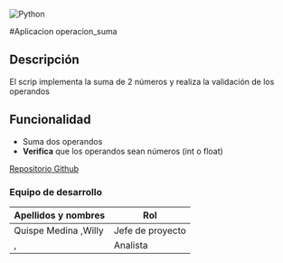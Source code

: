![Python](https://cdn-icons-png.flaticon.com/512/2/2181.png) 

#Aplicacion operacion_suma
## Descripción
El scrip implementa la suma de 2 números y realiza la validación de los operandos
## Funcionalidad
- Suma dos operandos
- **Verifica** que los operandos sean números (int o float)

[Repositorio Github](https://github.com/AbysSCiaL/operacion_suma.git)


### Equipo de desarrollo
| Apellidos y nombres | Rol | 
| --------------------| ----|
| Quispe Medina ,Willy | Jefe de proyecto |
| ,| Analista|
